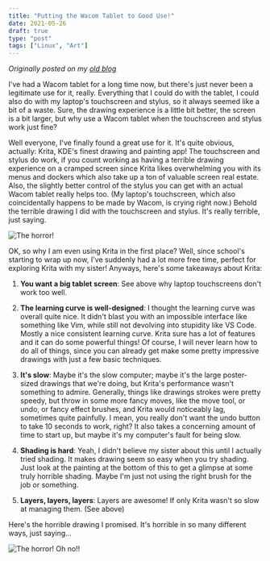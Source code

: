 ```yaml
---
title: "Putting the Wacom Tablet to Good Use!"
date: 2021-05-26
draft: true
type: "post"
tags: ["Linux", "Art"]
---
```



*Originally posted on my [old blog](https://git.exozy.me/Ta180m/blog/src/branch/main/_posts/2021-05-26-putting-wacom-tablet-good-use.md)*


I've had a Wacom tablet for a long time now, but there's just never been a legitimate use for it, really. Everything that I could do with the tablet, I could also do with my laptop's touchscreen and stylus, so it always seemed like a bit of a waste. Sure, the drawing experience is a little bit better, the screen is a bit larger, but why use a Wacom tablet when the touchscreen and stylus work just fine?

Well everyone, I've finally found a great use for it. It's quite obvious, actually: Krita, KDE's finest drawing and painting app! The touchscreen and stylus do work, if you count working as having a terrible drawing experience on a cramped screen since Krita likes overwhelming you with its menus and dockers which also take up a ton of valuable screen real estate. Also, the slightly better control of the stylus you can get with an actual Wacom tablet really helps too. (My laptop's touchscreen, which also coincidentally happens to be made by Wacom, is crying right now.) Behold the terrible drawing I did with the touchscreen and stylus. It's really terrible, just saying.

![The horror!](/img/zebruh.png)

OK, so why I am even using Krita in the first place? Well, since school's starting to wrap up now, I've suddenly had a lot more free time, perfect for exploring Krita with my sister! Anyways, here's some takeaways about Krita:

1. **You want a big tablet screen**: See above why laptop touchscreens don't work too well.

2. **The learning curve is well-designed**: I thought the learning curve was overall quite nice. It didn't blast you with an impossible interface like something like Vim, while still not devolving into stupidity like VS Code. Mostly a nice consistent learning curve. Krita sure has a lot of features and it can do some powerful things! Of course, I will never learn how to do all of things, since you can already get make some pretty impressive drawings with just a few basic techniques.

3. **It's slow**: Maybe it's the slow computer; maybe it's the large poster-sized drawings that we're doing, but Krita's performance wasn't something to admire. Generally, things like drawings strokes were pretty speedy, but throw in some more fancy moves, like the move tool, or undo, or fancy effect brushes, and Krita would noticeably lag, sometimes quite painfully. I mean, you really don't want the undo button to take 10 seconds to work, right? It also takes a concerning amount of time to start up, but maybe it's my computer's fault for being slow.

4. **Shading is hard**: Yeah, I didn't believe my sister about this until I actually tried shading. It makes drawing seem so easy when you try shading. Just look at the painting at the bottom of this to get a glimpse at some truly horrible shading. Maybe I'm just not using the right brush for the job or something.

5. **Layers, layers, layers**: Layers are awesome! If only Krita wasn't so slow at managing them. (See above)

Here's the horrible drawing I promised. It's horrible in so many different ways, just saying...

![The horror! Oh no!!](/img/llama.png)

